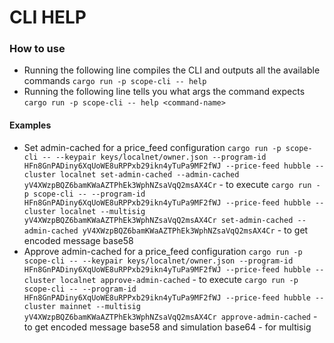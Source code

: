 # CLI HELP

### How to use
- Running the following line compiles the CLI and outputs all the available commands
`cargo run -p scope-cli -- help`
- Running the following line tells you what args the command expects
`cargo run -p scope-cli -- help <command-name>`

#### Examples
- Set admin-cached for a price_feed configuration
`cargo run -p scope-cli -- --keypair keys/localnet/owner.json --program-id HFn8GnPADiny6XqUoWE8uRPPxb29ikn4yTuPa9MF2fWJ --price-feed hubble --cluster localnet set-admin-cached --admin-cached yV4XWzpBQZ6bamKWaAZTPhEk3WphNZsaVqQ2msAX4Cr` - to execute
`cargo run -p scope-cli -- --program-id HFn8GnPADiny6XqUoWE8uRPPxb29ikn4yTuPa9MF2fWJ --price-feed hubble --cluster localnet --multisig yV4XWzpBQZ6bamKWaAZTPhEk3WphNZsaVqQ2msAX4Cr set-admin-cached --admin-cached yV4XWzpBQZ6bamKWaAZTPhEk3WphNZsaVqQ2msAX4Cr` - to get encoded message base58
- Approve admin-cached for a price_feed configuration
`cargo run -p scope-cli -- --keypair keys/localnet/owner.json --program-id HFn8GnPADiny6XqUoWE8uRPPxb29ikn4yTuPa9MF2fWJ --price-feed hubble --cluster localnet approve-admin-cached` - to execute
`cargo run -p scope-cli -- --program-id HFn8GnPADiny6XqUoWE8uRPPxb29ikn4yTuPa9MF2fWJ --price-feed hubble --cluster mainnet --multisig yV4XWzpBQZ6bamKWaAZTPhEk3WphNZsaVqQ2msAX4Cr approve-admin-cached` - to get encoded message base58 and simulation base64 - for multisig 

